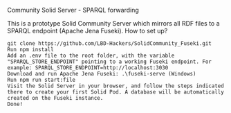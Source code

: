 Community Solid Server - SPARQL forwarding

This is a prototype Solid Community Server which mirrors all RDF files to a SPARQL endpoint (Apache Jena Fuseki).
How to set up?

    git clone https://github.com/LBD-Hackers/SolidCommunity_Fuseki.git
    Run npm install
    Add an .env file to the root folder, with the variable "SPARQL_STORE_ENDPOINT" pointing to a working Fuseki endpoint. For example: SPARQL_STORE_ENDPOINT=http://localhost:3030
    Download and run Apache Jena Fuseki: .\fuseki-serve (Windows)
    Run npm run start:file
    Visit the Solid Server in your browser, and follow the steps indicated there to create your first Solid Pod. A database will be automatically created on the Fuseki instance.
    Done!
